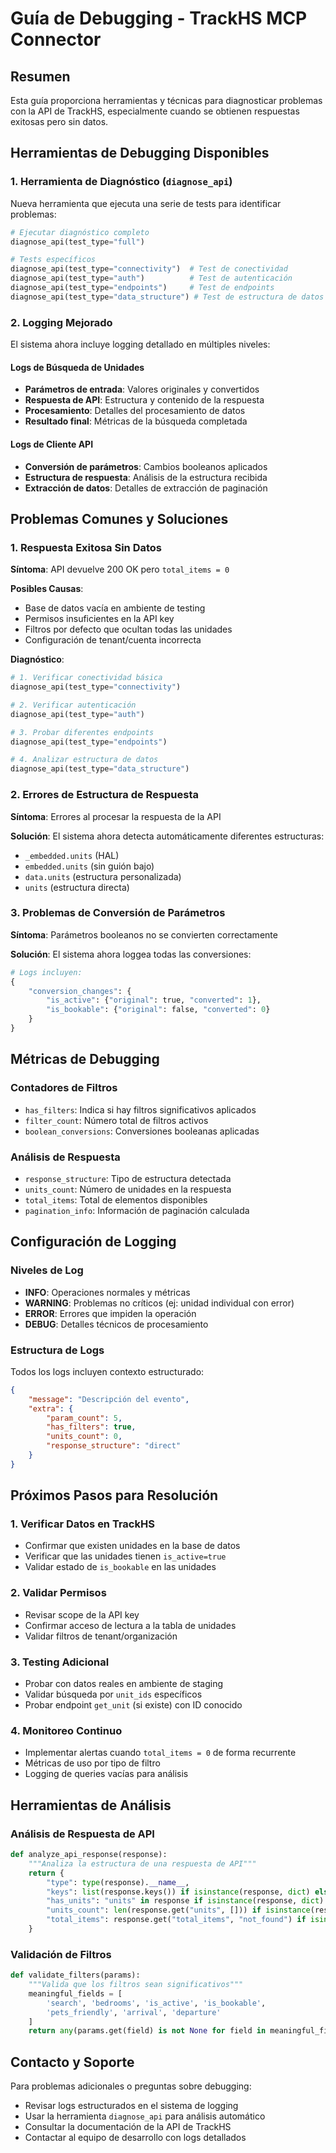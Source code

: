 # Guía de Debugging - TrackHS MCP Connector

## Resumen

Esta guía proporciona herramientas y técnicas para diagnosticar problemas con la API de TrackHS, especialmente cuando se obtienen respuestas exitosas pero sin datos.

## Herramientas de Debugging Disponibles

### 1. Herramienta de Diagnóstico (`diagnose_api`)

Nueva herramienta que ejecuta una serie de tests para identificar problemas:

```python
# Ejecutar diagnóstico completo
diagnose_api(test_type="full")

# Tests específicos
diagnose_api(test_type="connectivity")  # Test de conectividad
diagnose_api(test_type="auth")          # Test de autenticación
diagnose_api(test_type="endpoints")     # Test de endpoints
diagnose_api(test_type="data_structure") # Test de estructura de datos
```

### 2. Logging Mejorado

El sistema ahora incluye logging detallado en múltiples niveles:

#### Logs de Búsqueda de Unidades
- **Parámetros de entrada**: Valores originales y convertidos
- **Respuesta de API**: Estructura y contenido de la respuesta
- **Procesamiento**: Detalles del procesamiento de datos
- **Resultado final**: Métricas de la búsqueda completada

#### Logs de Cliente API
- **Conversión de parámetros**: Cambios booleanos aplicados
- **Estructura de respuesta**: Análisis de la estructura recibida
- **Extracción de datos**: Detalles de extracción de paginación

## Problemas Comunes y Soluciones

### 1. Respuesta Exitosa Sin Datos

**Síntoma**: API devuelve 200 OK pero `total_items = 0`

**Posibles Causas**:
- Base de datos vacía en ambiente de testing
- Permisos insuficientes en la API key
- Filtros por defecto que ocultan todas las unidades
- Configuración de tenant/cuenta incorrecta

**Diagnóstico**:
```python
# 1. Verificar conectividad básica
diagnose_api(test_type="connectivity")

# 2. Verificar autenticación
diagnose_api(test_type="auth")

# 3. Probar diferentes endpoints
diagnose_api(test_type="endpoints")

# 4. Analizar estructura de datos
diagnose_api(test_type="data_structure")
```

### 2. Errores de Estructura de Respuesta

**Síntoma**: Errores al procesar la respuesta de la API

**Solución**: El sistema ahora detecta automáticamente diferentes estructuras:
- `_embedded.units` (HAL)
- `embedded.units` (sin guión bajo)
- `data.units` (estructura personalizada)
- `units` (estructura directa)

### 3. Problemas de Conversión de Parámetros

**Síntoma**: Parámetros booleanos no se convierten correctamente

**Solución**: El sistema ahora loggea todas las conversiones:
```python
# Logs incluyen:
{
    "conversion_changes": {
        "is_active": {"original": true, "converted": 1},
        "is_bookable": {"original": false, "converted": 0}
    }
}
```

## Métricas de Debugging

### Contadores de Filtros
- `has_filters`: Indica si hay filtros significativos aplicados
- `filter_count`: Número total de filtros activos
- `boolean_conversions`: Conversiones booleanas aplicadas

### Análisis de Respuesta
- `response_structure`: Tipo de estructura detectada
- `units_count`: Número de unidades en la respuesta
- `total_items`: Total de elementos disponibles
- `pagination_info`: Información de paginación calculada

## Configuración de Logging

### Niveles de Log
- **INFO**: Operaciones normales y métricas
- **WARNING**: Problemas no críticos (ej: unidad individual con error)
- **ERROR**: Errores que impiden la operación
- **DEBUG**: Detalles técnicos de procesamiento

### Estructura de Logs
Todos los logs incluyen contexto estructurado:
```json
{
    "message": "Descripción del evento",
    "extra": {
        "param_count": 5,
        "has_filters": true,
        "units_count": 0,
        "response_structure": "direct"
    }
}
```

## Próximos Pasos para Resolución

### 1. Verificar Datos en TrackHS
- Confirmar que existen unidades en la base de datos
- Verificar que las unidades tienen `is_active=true`
- Validar estado de `is_bookable` en las unidades

### 2. Validar Permisos
- Revisar scope de la API key
- Confirmar acceso de lectura a la tabla de unidades
- Validar filtros de tenant/organización

### 3. Testing Adicional
- Probar con datos reales en ambiente de staging
- Validar búsqueda por `unit_ids` específicos
- Probar endpoint `get_unit` (si existe) con ID conocido

### 4. Monitoreo Continuo
- Implementar alertas cuando `total_items = 0` de forma recurrente
- Métricas de uso por tipo de filtro
- Logging de queries vacías para análisis

## Herramientas de Análisis

### Análisis de Respuesta de API
```python
def analyze_api_response(response):
    """Analiza la estructura de una respuesta de API"""
    return {
        "type": type(response).__name__,
        "keys": list(response.keys()) if isinstance(response, dict) else "not_dict",
        "has_units": "units" in response if isinstance(response, dict) else False,
        "units_count": len(response.get("units", [])) if isinstance(response, dict) else 0,
        "total_items": response.get("total_items", "not_found") if isinstance(response, dict) else "not_found"
    }
```

### Validación de Filtros
```python
def validate_filters(params):
    """Valida que los filtros sean significativos"""
    meaningful_fields = [
        'search', 'bedrooms', 'is_active', 'is_bookable',
        'pets_friendly', 'arrival', 'departure'
    ]
    return any(params.get(field) is not None for field in meaningful_fields)
```

## Contacto y Soporte

Para problemas adicionales o preguntas sobre debugging:
- Revisar logs estructurados en el sistema de logging
- Usar la herramienta `diagnose_api` para análisis automático
- Consultar la documentación de la API de TrackHS
- Contactar al equipo de desarrollo con logs detallados
